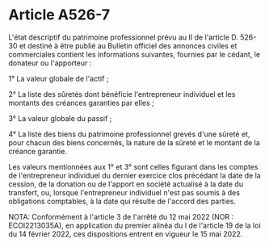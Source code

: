# Article A526-7

L'état descriptif du patrimoine professionnel prévu au II de l'article D. 526-30 et destiné à être publié au Bulletin officiel des annonces civiles et commerciales contient les informations suivantes, fournies par le cédant, le donateur ou l'apporteur :

1° La valeur globale de l'actif ;

2° La liste des sûretés dont bénéficie l'entrepreneur individuel et les montants des créances garanties par elles ;

3° La valeur globale du passif ;

4° La liste des biens du patrimoine professionnel grevés d'une sûreté et, pour chacun des biens concernés, la nature de la sûreté et le montant de la créance garantie.

Les valeurs mentionnées aux 1° et 3° sont celles figurant dans les comptes de l'entrepreneur individuel du dernier exercice clos précédant la date de la cession, de la donation ou de l'apport en société actualisé à la date du transfert, ou, lorsque l'entrepreneur individuel n'est pas soumis à des obligations comptables, à la date qui résulte de l'accord des parties.

NOTA:
Conformément à l'article 3 de l'arrêté du 12 mai 2022 (NOR : ECOI2213035A), en application du premier alinéa du I de l'article 19 de la loi du 14 février 2022, ces dispositions entrent en vigueur le 15 mai 2022.

